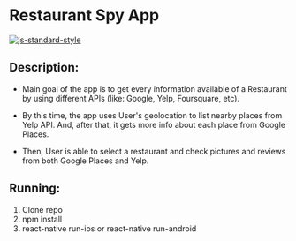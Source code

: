#  Restaurant Spy App
[![js-standard-style](https://img.shields.io/badge/code%20style-standard-brightgreen.svg?style=flat)](http://standardjs.com/)

## Description:
* Main goal of the app is to get every information available of a Restaurant by using different APIs (like: Google, Yelp, Foursquare, etc).

* By this time, the app uses User's geolocation to list nearby places from Yelp API. And, after that, it gets more info about each place from Google Places.

* Then, User is able to select a restaurant and check pictures and reviews from both Google Places and Yelp.


## Running:
1. Clone repo
2. npm install
3. react-native run-ios or react-native run-android
